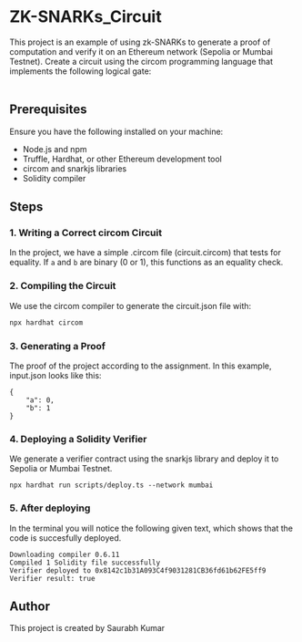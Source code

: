 # ZK-SNARKs_Circuit

This project is an example of using zk-SNARKs to generate a proof of computation and verify it on an Ethereum network (Sepolia or Mumbai Testnet).
Create a circuit using the circom programming language that implements the following logical gate:
<br></br>

## Prerequisites

Ensure you have the following installed on your machine:
- Node.js and npm
- Truffle, Hardhat, or other Ethereum development tool
- circom and snarkjs libraries
- Solidity compiler

## Steps

### 1. Writing a Correct circom Circuit

In the project, we have a simple .circom file (circuit.circom) that tests for equality. If `a` and `b` are binary (0 or 1), this functions as an equality check.

### 2. Compiling the Circuit

We use the circom compiler to generate the circuit.json file with:

```bash
npx hardhat circom
```
### 3. Generating a Proof
The proof of the project according to the assignment.
In this example, input.json looks like this:

```
{
    "a": 0,
    "b": 1
}
```
### 4. Deploying a Solidity Verifier
We generate a verifier contract using the snarkjs library and deploy it to Sepolia or Mumbai Testnet.
```
npx hardhat run scripts/deploy.ts --network mumbai
```
### 5. After deploying
In the terminal you will notice the following given text, which shows that the code is succesfully deployed.
```
Downloading compiler 0.6.11
Compiled 1 Solidity file successfully
Verifier deployed to 0x8142c1b31A093C4f9031281CB36fd61b62FE5ff9
Verifier result: true
```
## Author
This project is created by Saurabh Kumar
